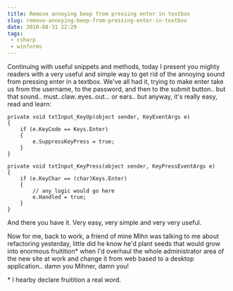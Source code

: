 ---title: Remove annoying beep from pressing enter in textboxslug: remove-annoying-beep-from-pressing-enter-in-textboxdate: 2010-08-31 22:29tags: - csharp - winforms---Continuing with useful snippets and methods, today I present you mighty readers with a very useful
and simple way to get rid of the annoying sound from pressing enter in a textbox. We've all had it, trying to make enter take us from the username, to the password, and then to the submit button.. but that sound.. must..claw..eyes..out... or ears.. but anyway, it's really easy, read and learn:

    private void txtInput_KeyUp(object sender, KeyEventArgs e)
    {
        if (e.KeyCode == Keys.Enter)
        {
            e.SuppressKeyPress = true;
        }
    }

    private void txtInput_KeyPress(object sender, KeyPressEventArgs e)
    {
        if (e.KeyChar == (char)Keys.Enter)
        {
            // any logic would go here
            e.Handled = true;
        }
    }

And there you have it. Very easy, very simple and very very useful.

Now for me, back to work, a friend of mine Mihn was talking to me about refactoring yesterday, little did he know he'd plant seeds that would grow into enormous fruitition* when I'd overhaul the whole administrator area of the new site at work and change it from web based to a desktop application.. damn you Mihner, damn you!

\* I hearby declare fruitition a real word.
